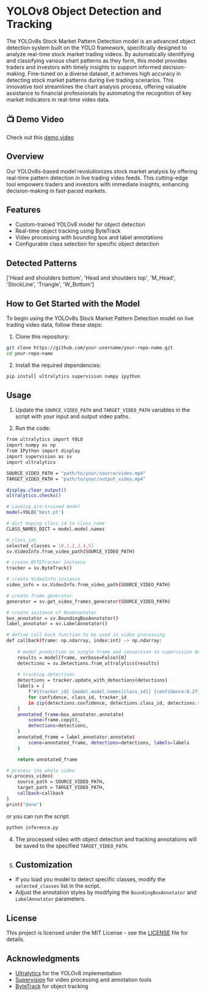 # YOLOv8 Object Detection and Tracking

The YOLOv8s Stock Market Pattern Detection model is an advanced object detection system built on the YOLO framework, specifically designed to analyze real-time stock market trading videos. By automatically identifying and classifying various chart patterns as they form, this model provides traders and investors with timely insights to support informed decision-making. Fine-tuned on a diverse dataset, it achieves high accuracy in detecting stock market patterns during live trading scenarios. This innovative tool streamlines the chart analysis process, offering valuable assistance to financial professionals by automating the recognition of key market indicators in real-time video data.

## 📺 Demo Video

Check out this [demo video](https://github.com/Priyal-0911/stock_pattern_detection/blob/f83da9a19d6e44231be77f46f01c12a1e8f4affc/demo.gif)

## Overview

Our YOLOv8s-based model revolutionizes stock market analysis by offering real-time pattern detection in live trading video feeds. This cutting-edge tool empowers traders and investors with immediate insights, enhancing decision-making in fast-paced markets.

## Features

- Custom-trained YOLOv8 model for object detection
- Real-time object tracking using ByteTrack
- Video processing with bounding box and label annotations
- Configurable class selection for specific object detection

## Detected Patterns

['Head and shoulders bottom', 'Head and shoulders top', 'M_Head', 'StockLine', 'Triangle', 'W_Bottom']

## How to Get Started with the Model
To begin using the YOLOv8s Stock Market Pattern Detection model on live trading video data, follow these steps:

1. Clone this repository:

```bash
git clone https://github.com/your-username/your-repo-name.git
cd your-repo-name
```

2. Install the required dependencies:

```bash
pip install ultralytics supervision numpy ipython
```

## Usage

1. Update the `SOURCE_VIDEO_PATH` and `TARGET_VIDEO_PATH` variables in the script with your input and output video paths.

2. Run the code:

```bash
from ultralytics import YOLO
import numpy as np
from IPython import display
import supervision as sv
import ultralytics

SOURCE_VIDEO_PATH = "path/to/your/source/video.mp4"
TARGET_VIDEO_PATH = "path/to/your/output_video.mp4"

display.clear_output()
ultralytics.checks()

# Laoding pre-trained model
model=YOLO('best.pt')

# dict maping class_id to class_name
CLASS_NAMES_DICT = model.model.names

# class_ids 
selected_classes = [0,1,2,3,4,5]
sv.VideoInfo.from_video_path(SOURCE_VIDEO_PATH)

# create BYTETracker instance
tracker = sv.ByteTrack()

# create VideoInfo instance
video_info = sv.VideoInfo.from_video_path(SOURCE_VIDEO_PATH)

# create frame generator
generator = sv.get_video_frames_generator(SOURCE_VIDEO_PATH)

# create instance of BoxAnnotator
box_annotator = sv.BoundingBoxAnnotator()
label_annotator = sv.LabelAnnotator()

# define call back function to be used in video processing
def callback(frame: np.ndarray, index:int) -> np.ndarray:
    
    # model prediction on single frame and conversion to supervision Detections
    results = model(frame, verbose=False)[0]
    detections = sv.Detections.from_ultralytics(results)
   
    # tracking detections
    detections = tracker.update_with_detections(detections)
    labels = [
        f"#{tracker_id} {model.model.names[class_id]} {confidence:0.2f}"
        for confidence, class_id, tracker_id
        in zip(detections.confidence, detections.class_id, detections.tracker_id)
    ]
    annotated_frame=box_annotator.annotate(
        scene=frame.copy(),
        detections=detections,
    )
    annotated_frame = label_annotator.annotate(
        scene=annotated_frame, detections=detections, labels=labels
    )

    return annotated_frame

# process the whole video
sv.process_video(
    source_path = SOURCE_VIDEO_PATH,
    target_path = TARGET_VIDEO_PATH,
    callback=callback
)
print("done")
```

or you can run the script:

```bash
python inference.py
```

4. The processed video with object detection and tracking annotations will be saved to the specified `TARGET_VIDEO_PATH`.

5. ## Customization

- If you load you model to detect specific classes, modify the `selected_classes` list in the script.
- Adjust the annotation styles by modifying the `BoundingBoxAnnotator` and `LabelAnnotator` parameters.

## License

This project is licensed under the MIT License - see the [LICENSE](LICENSE) file for details.

## Acknowledgments

- [Ultralytics](https://github.com/ultralytics/ultralytics) for the YOLOv8 implementation
- [Supervision](https://github.com/roboflow/supervision) for video processing and annotation tools
- [ByteTrack](https://github.com/ifzhang/ByteTrack) for object tracking

